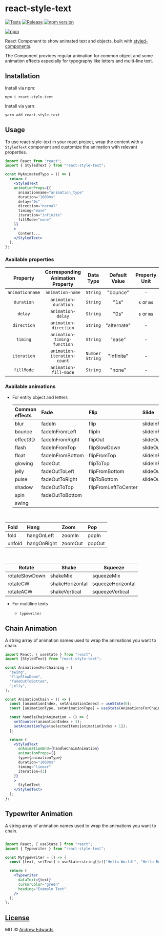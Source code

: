 # react-style-text

[![Tests](https://github.com/Andrew87E/react-style-text/actions/workflows/test.yml/badge.svg)](https://github.com/Andrew87E/react-style-text/actions/workflows/test.yml)
[![Release](https://github.com/Andrew87E/react-style-text/actions/workflows/release.yml/badge.svg)](https://github.com/Andrew87E/react-style-text/actions/workflows/release.yml)
[![npm version](https://badge.fury.io/js/react-style-text.svg)](https://badge.fury.io/js/react-style-text)

<!-- [![npm](https://img.shields.io/npm/dt/react-style-text.svg)](https://www.npmjs.com/package/react-style-text) -->

[![npm](https://img.shields.io/npm/l/react-style-text.svg)](https://www.npmjs.com/package/react-style-text)

React Component to show animated text and objects, built with [styled-components](https://www.styled-components.com/).

The Component provides regular animation for common object and some animation effects especially for typography like letters and multi-line text.

<!-- **View [Demo and Playground](https://yidaoj.github.io/react-style-text/)** -->

## Installation

Install via npm:

```
npm i react-style-text
```

Install via yarn:

```
yarn add react-style-text
```

## Usage

To use react-style-text in your react project, wrap the content with a `StyledText` component and customize the animation with relevant properties.

```jsx
import React from "react";
import { StyledText } from "react-style-text";

const MyAnimatedTypo = () => {
  return (
    <StyledText
    animationProps={{
      animationname="animation_type"
      duration="1000ms"
      delay="0s"
      direction="normal"
      timing="ease"
      iteration="infinite"
      fillMode="none"
    }}
    >
      Content...
    </StyledText>
  );
};
```

### Available properties

|    Property     | Corresponding Animation Property |     Data Type     | Default Value | Property Unit |
| :-------------: | :------------------------------: | :---------------: | :-----------: | :-----------: |
| `animationname` |         `animation-name`         |     `String`      |   "bounce"    |       -       |
|   `duration`    |       `animation-duration`       |     `String`      |     "1s"      |  `s` or `ms`  |
|     `delay`     |        `animation-delay`         |     `String`      |     "0s"      |  `s` or `ms`  |
|   `direction`   |      `animation-direction`       |     `String`      |  "alternate"  |       -       |
|    `timing`     |   `animation-timing-function`    |     `String`      |    "ease"     |       -       |
|   `iteration`   |   `animation-iteration-count`    | `Number` `String` |  "infinite"   |       -       |
|   `fillMode`    |      `animation-fill-mode`       |     `String`      |    "none"     |       -       |

### Available animations

- For entity object and letters

  | Common effects | Fade             | Flip                 | Slide             |
  | :------------- | :--------------- | :------------------- | :---------------- |
  | blur           | fadeIn           | flip                 | slideInFromLeft   |
  | bounce         | fadeInFromLeft   | flipIn               | slideInFromRight  |
  | effect3D       | fadeInFromRight  | flipOut              | slideOutToLeft    |
  | flash          | fadeInFromTop    | flipSlowDown         | slideOutToRight   |
  | float          | fadeInFromBottom | flipFromTop          | slideInFromTop    |
  | glowing        | fadeOut          | flipToTop            | slideInFromBottom |
  | jelly          | fadeOutToLeft    | flipFromBottom       | slideOutToTop     |
  | pulse          | fadeOutToRight   | flipToBottom         | slideOutToBottom  |
  | shadow         | fadeOutToTop     | flipFromLeftToCenter |                   |
  | spin           | fadeOutToBottom  |                      |                   |
  | swing          |                  |                      |                   |

&nbsp;

| Fold   | Hang        | Zoom    | Pop    |
| :----- | :---------- | :------ | :----- |
| fold   | hangOnLeft  | zoomIn  | popIn  |
| unfold | hangOnRight | zoomOut | popOut |

&nbsp;

| Rotate         | Shake           | Squeeze           |
| -------------- | --------------- | ----------------- |
| rotateSlowDown | shakeMix        | squeezeMix        |
| rotateCW       | shakeHorizontal | squeezeHorizontal |
| rotateACW      | shakeVertical   | squeezeVertical   |

- For multiline texts

  - `typewriter`

## Chain Animation

A string array of animation names used to wrap the animations you want to chain.

```jsx
import React, { useState } from "react";
import {StyledText} from "react-style-text";

const AnimationsForChaining = [
  "swing",
  "flipSlowDown",
  "fadeOutToBottom",
  "jelly",
];

const AnimationChain = () => {
  const [animationIndex, setAnimationIndex] = useState(0);
  const [animationType, setAnimationType] = useState(AnimationsForChaining[0]);

  const handleChainAnimation = () => {
    setCounter(animationIndex + 1);
    setAnimationType(selectedItems[animationIndex + 1]);
  };

  return (
    <StyledText
      onAnimationEnd={handleChainAnimation}
      animationProps={{
      type={animationType}
      duration="1000ms"
      timing="linear"
      iteration={1}
    }}
    >
      StyledText
    </StyledText>
  );
};
```

## Typewriter Animation

A string array of animation names used to wrap the animations you want to chain.

```jsx

import React, { useState } from "react";
import { Typewriter } from "react-style-text";

const MyTypewriter = () => {
  const [text, setText] = useState<string[]>(["Hello World!", "Hello React!"]);

  return (
    <Typewriter
      dataText={text}
      cursorColor="green"
      heading="Example Text"
    />
  );
};
```

## [License](https://github.com/Andrew87E/Horiseon-Marketing/blob/main/LICENSE)

MIT © [Andrew Edwards](https://github.com/andrew87e)
